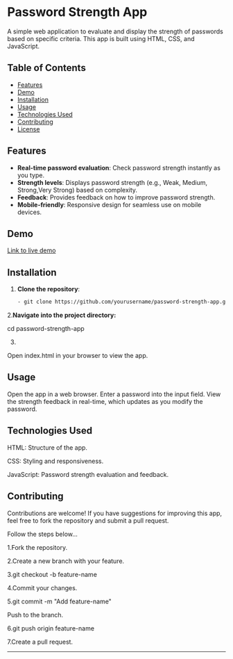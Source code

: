 # Password Strength App

A simple web application to evaluate and display the strength of passwords based on specific criteria. This app is built using HTML, CSS, and JavaScript.

## Table of Contents

- [Features]()
- [Demo]()
- [Installation]()
- [Usage]()
- [Technologies Used]()
- [Contributing]()
- [License]()

## Features

- **Real-time password evaluation**: Check password strength instantly as you type.
- **Strength levels**: Displays password strength (e.g., Weak, Medium, Strong,Very Strong) based on complexity.
- **Feedback**: Provides feedback on how to improve password strength.
- **Mobile-friendly**: Responsive design for seamless use on mobile devices.

## Demo

[Link to live demo](https://kumara1917.github.io/Password_Strength_Checker/) 

## Installation

1. **Clone the repository**:
   ```bash
   - git clone https://github.com/yourusername/password-strength-app.git

2.**Navigate into the project directory:**

cd password-strength-app

3.
Open index.html in your browser to view the app.

**Usage**
---

Open the app in a web browser.
Enter a password into the input field.
View the strength feedback in real-time, which updates as you modify the password.

**Technologies Used**
---

HTML: Structure of the app.

CSS: Styling and responsiveness.

JavaScript: Password strength evaluation and feedback.

**Contributing**
---

Contributions are welcome! If you have suggestions for improving this app, feel free to fork the repository and submit a pull request.

Follow the steps below...

1.Fork the repository.

2.Create a new branch with your feature.

3.git checkout -b feature-name

4.Commit your changes.

5.git commit -m "Add feature-name"

Push to the branch.

6.git push origin feature-name

7.Create a pull request.

---
